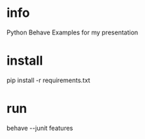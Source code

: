 # info
Python Behave Examples for my presentation

# install
pip install -r requirements.txt

# run
behave --junit features
